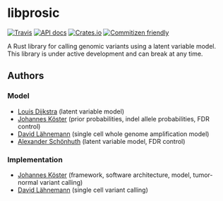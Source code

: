# libprosic

[![Travis](https://img.shields.io/travis/PROSIC/libprosic.svg?maxAge=2592000?style=flat-square)](https://travis-ci.org/PROSIC/libprosic)
[![API docs](https://img.shields.io/badge/API-documentation-blue.svg)](https://docs.rs/libprosic)
[![Crates.io](https://img.shields.io/crates/d/libprosic.svg)](https://crates.io/crates/libprosic)
[![Commitizen friendly](https://img.shields.io/badge/commitizen-friendly-brightgreen.svg)](http://commitizen.github.io/cz-cli/)

A Rust library for calling genomic variants using a latent variable model. This library is under active development and can break at any time.

## Authors

### Model

* [Louis Dijkstra](https://github.com/louisdijkstra) (latent variable model)
* [Johannes Köster](https://github.com/johanneskoester) (prior probabilities, indel allele probabilities, FDR control)
* [David Lähnemann](https://github.com/dlaehnemann) (single cell whole genome amplification model)
* [Alexander Schönhuth](https://github.com/aschoen) (latent variable model, FDR control)

### Implementation

* [Johannes Köster](https://github.com/johanneskoester) (framework, software architecture, model, tumor-normal variant calling)
* [David Lähnemann](https://github.com/dlaehnemann) (single cell variant calling)
